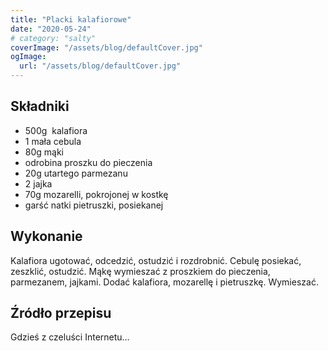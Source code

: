 ```yaml
---
title: "Placki kalafiorowe"
date: "2020-05-24"
# category: "salty"
coverImage: "/assets/blog/defaultCover.jpg"
ogImage:
  url: "/assets/blog/defaultCover.jpg"
---
```


## Składniki

- 500g  kalafiora
- 1 mała cebula
- 80g mąki
- odrobina proszku do pieczenia
- 20g utartego parmezanu
- 2 jajka
- 70g mozarelli, pokrojonej w kostkę
- garść natki pietruszki, posiekanej

## Wykonanie

Kalafiora ugotować, odcedzić, ostudzić i rozdrobnić. Cebulę posiekać, zeszklić, ostudzić. Mąkę wymieszać z proszkiem do pieczenia, parmezanem, jajkami. Dodać kalafiora, mozarellę i pietruszkę. Wymieszać.

## Źródło przepisu

Gdzieś z czeluści Internetu…
